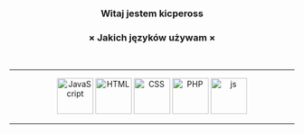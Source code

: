 
<h3 align="center">Witaj jestem kicpeross</h3>

<h3 align="center">× Jakich języków używam ×</h3>
<br />
<hr />
<p align="center">
<img draggable="false" alt="JavaScript" width="64px" src="https://imgur.com/msn7dGi.png" />
<img draggable="false" alt="HTML" width="64px" src="https://imgur.com/s3NIj4N.png" />
<img draggable="false" alt="CSS" width="64px" src="https://imgur.com/Mhf3x54.png" />
<img draggable="false" alt="PHP" width="64px" src="" />
<img draggable="false" alt="js" width="64px" src="" />
</p>
<hr />
